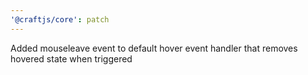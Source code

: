 ```yaml
---
'@craftjs/core': patch
---
```


Added mouseleave event to default hover event handler that removes hovered state when triggered
